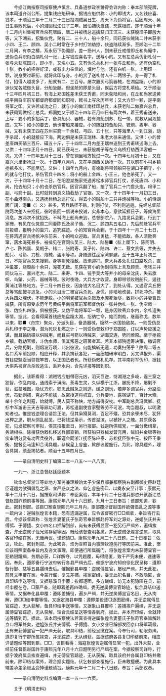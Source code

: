 <!-- { "loadSidebar": true } -->
　　今据江南按察司按察使卢慎言、兵备道参政李翀霄会详内称：奉本部院宪牌，该本司道齐诣公所，提集钱应魁研审。据钱应魁供称：小的即钱大，又名钱应喜、钱孝，于顺治三年十二月二十三日投湖贼吴日生、周天下为伪将官。后因周天、吴日生事败死后，小的潜回松江住了三年。因怕捕快盘诘，恐露根底，遂于顺治十年十二月内纠集被官兵杀死唐四、唐二并被杨总巡擒获归正沉三、未获殷须子即殷大等，又下湖去，招集伙党，聚有二、三十人，船十余只，同已获伙贼陆二并未获李小四、王二、顾四、吴小二时常在于乡村打饷劫掠，伙盗陆续渐多。至顺治十二年二月间，有李之椿，系永历下伪阁部，差一扬州人，到未获丘戒僧即丘和尚庵中，送伪总兵职衔白绢札付一张，上写钱应喜名字，送与小的。又有左总兵伪衔札付一张与未获陈国兴，即小季，又名小五。又有伪总兵札付一张与丘和尚。还有伪空札十张，教小的招得好汉，或有出力亲信的，填付与他。还有白纸一张，上用印一颗，说身受过职衔，就将此印与身。小的赏了送札付人十二两银子。身一得了札付，招得人越发多了，船就有二、三百号。屡次置买弓箭器械，在湖盘踞。小的即派伙党各贼做头目，分船坐舱。但坐舱的即是头目，俟后方将空札填给。又于顺治十三年四月初三日，有海上郑国姓差未获王秀甫，同未获陆和尚，在丘和尚家送黄绢平南将军前军都督府都督同知职衔，敕书上写永历年号；又大方印一颗，是平南将军之印。又许若成功之日，就与小的做江南挂印总兵，未获老陆二做嘉兴总兵，未获周观做松江总兵。郑国姓又于顺治十四年正月四日有两次书，着王秀甫送来，上写：要小的多招兵丁，备具船只、器械，若有海船到苏、松一带，就教从吴淞接应。又写：如小的要去，他也带船来接应。小的随就预备船只、铳炮、盔甲、器械，又有未获王四在苏州买箭一千余枝、弓四、五十张，只等海里人一到江浙，动手杀起，小的就接应下海。两边俱是未获王瑞林、朱老大往来通信。又供：小的曾差唐四买硝三百斤、磺五十斤，于十四年二月内差王瑞林送到王秀甫转送海上去。又供：十四年正月十四日，同已获马三、未获殷胡子等在义乌桥打劫西洋客船一次。又供：十四年五月十三日，曾在铜里地方抢过一次。十四年七月初十日，又在嘉兴六里街抢过一次。十四年八月内，又在平湖西关劫抢一次。其以前在小村乡镇抢掠多次，不能尽记。又供：十四年九月内，有徐副将带领船只在湖口子把守，小的就与他打仗，杀伤官兵十四名；将小的船上金四、小王三，他也杀死了。又一次，于十四年十月十二日，在阳澄湖施家兜遇苏松水师官兵打仗，杀死唐四、小和尚，抢去船只；小的也杀伤官兵。因官兵翻了船，抢了官兵二十门盘头炮，棉甲二副、弓箭十副。比时就转到真义镇截劫了官银。又一次，于十四年十一月初三日，在小曲港南头，又遇抚标杨总巡打仗，得去小的贼船十三只并炮械等物。小的恃湖面广阔，港■〈氵义〉甚多，官兵路径不熟，利则打仗，不利则逃遁。先经总督部院两次差人来招抚，彼时虽回一信说来投诚，实非本心，意欲延捱日子，等候海里消息，放两次不就招抚。不料海上船尚未到，总督部院八、九路发兵会剿。行到丁家栅，有见在伙党周二同妻陈氏及吴子循、沉二、顾四共五名口，先后前赴官兵军前投顺，报明小的巢穴，追究踪迹。小的知官兵会剿，于十四年十一月二十七日，在蒋湾遇官兵扬帆冲杀前来，小的哨众迎敌。官兵勇猛，不能抵敌，各人溃败奔窜，落水淹死甚多，被擒见在官同伙吴三、陆大、陆髻■〈髟上厘下〉、陈阿明、卢七、陈鸭蛋、吴胡子、褚二、张附寿、吴子传、陆四、许二、蔡文贵等，并失去船只、弓箭、刀枪、炮械、盔甲等项。身随逃往巫家湾躲避。至十五年正月初三日，不期官兵又来搜剿。身等拚死拒敌，放炮迎打。奈大兵各处扎住口路攻杀，直冲巢寨，烧毁船十余只，淹死无数。见获在官小的伪副将陈上言及顾贵、老钱三并同伙马三、嘉兴老大、陆二、来寿、卞四、铳手吴大等并小的母亲沈氏，失去旗帜、鸟鎗、火药、器械等项。彼时夜晚，大兵方才收营。身即带领败贼船只，遁往黄浦江等处地方。于二月十四日夜，因身钱大名目大了，到处认得。又遇官兵丘把总等驾船搜寻追急，小的头目唐二被官兵杀死。身慌，即暗地改装，拼死冲杀。被大兵四处埋伏，不能走脱。小的羽党被官兵杀戮及水淹死殆尽，致将小的并妻曹氏擒获。所有原受永历年号黄绢平南将军前军都督伪敕一张并伪札一张、伪空敕一张、伪空札四张，俱被搜获。又伪平南将军印一颗，是身因败丢弃水内，余札遗失等情。据此，会看得渠首钱应魁盘踞太湖，招纳亡命，始而剽劫，继而称戈，数年以来，联■〈舟宗〉聚众，分派头目，备造器械，隐然一水国勍敌矣。一则受伪总兵札印于李之椿，潜为死灰复燃之计；一则受伪督敕印于郑国姓，订以声势应援之谋，而且输硝磺以供贼用，而且买弓箭以待贼来，湖海交连，势同燎原。至于抢掠乡镇，截劫官银，斗伪水师，俱其叛恶之昭著者耳。若非本部院运筹决策，檄调官兵，分路扼剿，则烟波万顷，此出彼没，何能擒斩无遗，功奏扫荡乎？除周二等五名口系军前投顺，相应开释，其余擒获各犯，一面细加研审明白，另文详报外，渠首钱应魁亟当骈戮竿首，以正国法者也。所获伪敕札见存。其平南将军伪印，据钱大供系被官兵杀败逃生，丢弃水内，合先详报等因到职。

　　据此，该职看得：湖贼钱应魁僭窃元凶，滔天巨逆，恃湖港之多岐，逞三窟之狡智，作乱内地，通线索于滇闽，荼毒生灵，久纵横于江浙。屡抚不降，屡剿不获，滋蔓难图，隐忧方炽。职思此贼急之则逃，缓之则玩，若非多调官兵，分路没伏，虽勤剿捕，克必不能擒，故密授道将机宜，分兵要地，露宿湖干，百计大索。举十余年之剧寇，始就缚，民人莫不称快，地方甫得安枕。中军副总兵冯武卿、抚标中军游击王天吉等厥功可嘉，苏松道副使宫家璧等劳不可泯，均当题叔，以明激劝者也。惟是钱逆理合请旨正法，但其枭猾莫测，百足不殭，恐其余孽未尽，犹怀出柙之思，职从弭乱起见，已将钱逆枭示，传首湖滨，以褫奸人之魄。其原获各犯，见发按察司审拟，俟其招报至日，另行报部。钱逆所供贼党，一面分檄缉拿，务靖根株。除搜获伪敕札移送兵部查销，所获船只器械发营充用，贼妇并金银等物俟审明分赏有功官兵役外，职谨会同浙江抚臣陈应泰、苏松抚臣张中元、按臣王秉衡、提督臣马逢知合词具题，恭候皇上睿鉴，敕部议覆施行。为此，除具题外，理合具揭，须至揭帖者。顺治十五年四月日。

　　——录自清明史料丁编第二本一八五～一八八页。

　　一九一、浙江总督赵廷臣题本

　　钦命总督浙江等处地方军务兼理粮饷太子少保兵部兼都察院右副都御史臣赵廷臣谨题为欲弭倡乱之源、宜严惑众之法、仰乞睿鉴密□、以奠永安至计事：康熙元年十二月十六日，据按察司详称：奉臣案验，本年十月二十日准兵部咨开该浙江总督赵国祚题前事等因。康熙元年八月十六日题，九月十三日奉旨：该部知道，钦此。密封到部。该臣□案查康熙元年三月内，臣部覆浙督赵国祚欲弭倡乱之源等事一疏内议：逆贼张煌言本籍，恐有遗漏逆属，应令该督密行□□缉拿，奉旨咨行去后。今据该督疏称：张煌言妻董氏子张奇官奉旨解赴将军刘之源处，逆姐张氏并夫傅鹗、子傅捷、女小四名口押解到部，尚有未获傅显官一犯另行严缉外，遍缉挨查，弁无逆属子侄兄弟存留等因。既经该督查明各属，并无逆贼张煌言逆属，取具各官印结在案，无庸再议。谨题请□。康熙元年九月二十八日题，三十日奉旨：依议，钦此。密封到部。为此密咨，烦为查照旨内事理钦遵施行等因前来。准此，案仰该司照案备奉旨内及咨文事理，即便通行所属衙门，将张煌言案内未获傅显官一犯勒限躧缉，务期必获，□详解夺，以凭题覆，毋得隐匿，致干严究未便，速速等因。奉此，遵即备行宁波府转行各县严缉去后。催据宁波府知府徐化民呈称：遵即备行鄞、慈等五县躧缉去后。催据鄞县申覆：逆属傅显官，屡经严缉，并无此犯，前具文申覆在案。今蒙行催，复又差捕，挨家密缉，委无此犯名目，不敢隐匿，合具印结申送等情。又据慈溪县申覆：挨都逐团，多方躧缉，访无本犯隐匿在县，前经申覆在卷。□蒙严查，随即着差再四确缉，委无逆属傅显官踪迹，拟合具结申送等情。又据奉化县申覆：遵即差捕役，遍乡严缉，并无逆属傅显官名目，无从拘解，遵□□结申覆等情。又据定海县申覆：遵即差役逐□逐图密缉，并无逆属傅显官踪迹，无从获解，备具印结申送等情。又据象山县覆称：差捕挨户遍缉，并无逆属傅显官踪迹，无从获解，理合具结呈送等情各到府。据此，并本府印结，合就转送等情到司。据此，该本司按察使法若真查得逆属张煌言妻董氏子张奇官奉旨解赴京口将军处矣，逆姐张氏并夫傅鹗、子傅捷、女小女业已解部发回京口将军羁候，止有未获傅显官一犯严缉无获，取具印结，前经呈缴在案。今奉行司，勒限务缉。遵即复行宁郡所属挨查，并无踪迹，无从缉获。兹据该府各县复□印结前来，相应详请题结等因到臣。□□，该臣看得：海寇张煌言逆属傅显官一犯，出外未获，业经前任督臣赵国祚于康熙元年八月十六日题明另行严缉在案。今据按察司详称，行据宁波府属县挨查遍缉，并无傅显官踪迹，无从获解，取具该府并各属县印结并缴前来。除印结存案外，理合据实题结。伏乞敕部查覆施行，臣未敢擅便。为此具本端差承差余继孟赍捧谨题请旨。康熙元年十二月二十八日题，奉旨：兵部议奏。

　　——录自清明史料戊编第一本一五～一六页。

　　关于《明清史料》
